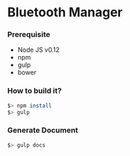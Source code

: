 # Bluetooth Manager

### Prerequisite

* Node JS v0.12
* npm
* gulp
* bower

### How to build it?

```sh
$> npm install
$> gulp
```

### Generate Document
```sh
$> gulp docs
```

